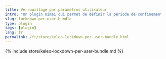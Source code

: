 ```yaml
---
title: Verrouillage par paramètres utilisateur
intro: "Un plugin Kimai qui permet de définir la période de confinement par utilisateur"
slug: lockdown-per-user-bundle
type: plugin
tags: [plugin]
lang: fr
permalink: /fr/store/keleo-lockdown-per-user-bundle.html
---
```


{% include store/keleo-lockdown-per-user-bundle.md %}
